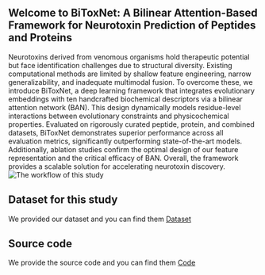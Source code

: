 ## Welcome to BiToxNet: A Bilinear Attention-Based Framework for Neurotoxin Prediction of Peptides and Proteins
Neurotoxins derived from venomous organisms hold therapeutic potential but face identification challenges due to structural diversity. Existing computational methods are limited by shallow feature engineering, narrow generalizability, and inadequate multimodal fusion. To overcome these, we introduce BiToxNet, a deep learning framework that integrates evolutionary embeddings with ten handcrafted biochemical descriptors via a bilinear attention network (BAN). This design dynamically models residue-level interactions between evolutionary constraints and physicochemical properties. Evaluated on rigorously curated peptide, protein, and combined datasets, BiToxNet demonstrates superior performance across all evaluation metrics, significantly outperforming state-of-the-art models. Additionally, ablation studies confirm the optimal design of our feature representation and the critical efficacy of BAN. Overall, the framework provides a scalable solution for accelerating neurotoxin discovery.
![The workflow of this study](https://github.com/Feng106-w/BiToxNet/edit/main/workflow.png)

## Dataset for this study
We provided our dataset and you can find them [Dataset](https://github.com/Feng106-w/BiToxNet/edit/main/Dataset)
## Source code
We provide the source code and you can find them [Code](https://github.com/Feng106-w/BiToxNet/edit/main/Code)
